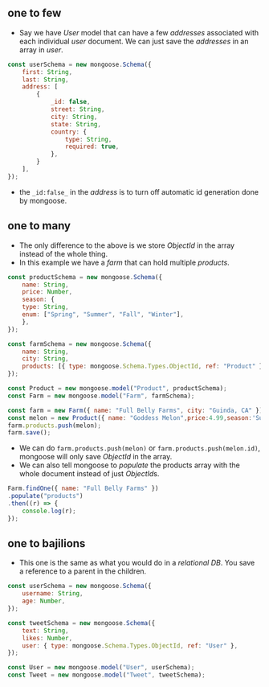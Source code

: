 ## one to few
- Say we have *User* model that can have a few *addresses* associated with each individual *user* document. We can just save the *addresses* in an array in *user*.
```js
const userSchema = new mongoose.Schema({
	first: String,
	last: String,
	address: [
		{
			_id: false,
			street: String,		
			city: String,			
			state: String,			
			country: {			
				type: String,			
				required: true,
			},
		}
	],
});
```
- the `_id:false_` in the *address* is to turn off automatic id generation done by mongoose.

## one to many
- The only difference to the above is we store *ObjectId* in the array instead of the whole thing.
- In this example we have a *farm* that can hold multiple *products*.
```js 
const productSchema = new mongoose.Schema({
	name: String,
	price: Number,
	season: {
	type: String,
	enum: ["Spring", "Summer", "Fall", "Winter"],
	},
});

const farmSchema = new mongoose.Schema({
	name: String,
	city: String,
	products: [{ type: mongoose.Schema.Types.ObjectId, ref: "Product" }],
});

const Product = new mongoose.model("Product", productSchema);
const Farm = new mongoose.model("Farm", farmSchema);

const farm = new Farm({ name: "Full Belly Farms", city: "Guinda, CA" });
const melon = new Product({ name: "Goddess Melon",price:4.99,season:'Summer' });
farm.products.push(melon); 
farm.save();
```
- We can do `farm.products.push(melon)` or `farm.products.push(melon.id)`, mongoose will only save *ObjectId* in the array.
- We can also tell mongoose to *populate* the products array with the whole document instead of just *ObjectId*s.
```js
Farm.findOne({ name: "Full Belly Farms" })
.populate("products")
.then((r) => {
	console.log(r);
});
```

## one to bajilions
- This one is the same as what you would do in a *relational DB*. You save a reference to a parent in the children.
```js
const userSchema = new mongoose.Schema({
	username: String,
	age: Number,
});

const tweetSchema = new mongoose.Schema({
	text: String,
	likes: Number,
	user: { type: mongoose.Schema.Types.ObjectId, ref: "User" },
});

const User = new mongoose.model("User", userSchema);
const Tweet = new mongoose.model("Tweet", tweetSchema);
```